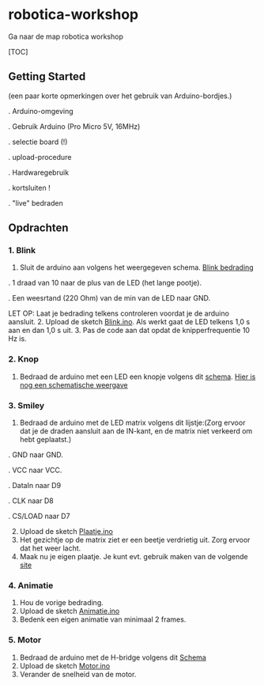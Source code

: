 # robotica-workshop

Ga naar de map robotica workshop

[TOC]

## Getting Started
(een paar korte opmerkingen over het gebruik van Arduino-bordjes.)

. Arduino-omgeving

. Gebruik Arduino (Pro Micro 5V, 16MHz)

. selectie board (!)

. upload-procedure

. Hardwaregebruik

. kortsluiten !

. "live" bedraden

## Opdrachten


### 1. Blink
1. Sluit de arduino aan volgens het weergegeven schema. 
[Blink bedrading](https://github.com/kooi/robotica-workshop/blob/master/code/Blink/Blink%20bedrading..pdf)
  
  . 1 draad van 10 naar de plus van de LED (het lange pootje).
  
  . Een weesrtand (220 Ohm) van de min van de LED naar GND.
  
  LET OP: Laat je bedrading telkens controleren voordat je de arduino aansluit.
2. Upload de sketch [Blink.ino](./code/Blink/Blink.ino). Als werkt gaat de LED telkens 1,0 s aan en dan 1,0 s uit.
3. Pas de code aan dat opdat de knipperfrequentie 10 Hz is.


### 2. Knop
1. Bedraad de arduino met een LED een knopje volgens dit [schema](https://github.com/kooi/robotica-workshop/blob/master/code/Knop/Bedrading%20Knop.pdf). [Hier is nog een schematische weergave](https://github.com/kooi/robotica-workshop/blob/master/code/Knop/Bedrading%20knop%20schematisch.jpg)



### 3. Smiley
1. Bedraad de arduino met de LED matrix volgens dit lijstje:(Zorg ervoor dat je de draden aansluit aan de IN-kant, en de matrix niet verkeerd om hebt geplaatst.)
 
 . GND naar GND.
 
 . VCC naar VCC.
 
 . DataIn naar D9
 
 . CLK naar D8
 
 . CS/LOAD naar D7
 
2. Upload de sketch [Plaatje.ino](https://github.com/kooi/robotica-workshop/blob/master/code/Plaatje/Plaatje.ino)
3. Het gezichtje op de matrix ziet er een beetje verdrietig uit. Zorg ervoor dat het weer lacht.
4. Maak nu je eigen plaatje. Je kunt evt. gebruik maken van de volgende [site](http://www.pial.net/8x8-dot-matrix-font-generator-based-on-javascript-and-html/)


### 4. Animatie
1. Hou de vorige bedrading.
2. Upload de sketch [Animatie.ino](https://github.com/kooi/robotica-workshop/blob/master/code/Animatie/Animatie.ino)
3. Bedenk een eigen animatie van minimaal 2 frames.


### 5. Motor
1. Bedraad de arduino met de H-bridge volgens dit [Schema](https://github.com/kooi/robotica-workshop/blob/master/code/Motor/Motor%20Bedrading.pdf)
2. Upload de sketch [Motor.ino](https://github.com/kooi/robotica-workshop/blob/master/code/Motor/Motor.ino)
3. Verander de snelheid van de motor.

